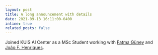 ```yaml
---
layout: post
title: A long announcement with details
date: 2021-09-13 16:11:00-0400
inline: true
related_posts: false
---
```


Joined KUIS AI Center as a MSc Student working with [Fatma Güney](https://mysite.ku.edu.tr/fguney/) and [João F. Henriques](https://www.robots.ox.ac.uk/~joao/).